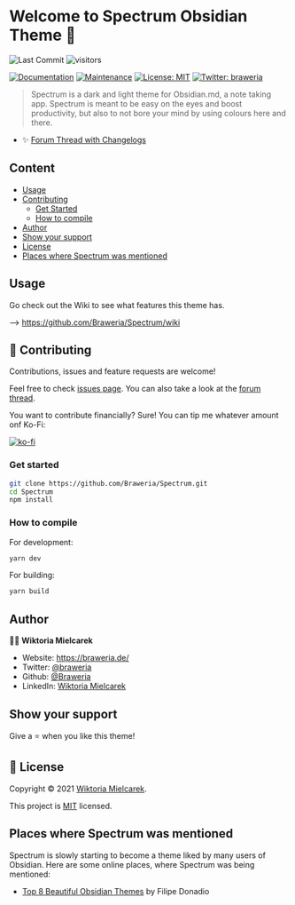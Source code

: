 # Welcome to Spectrum Obsidian Theme 👋
![Last Commit](https://img.shields.io/github/last-commit/braweria/Spectrum?style=for-the-badge) ![visitors](https://visitor-badge.laobi.icu/badge?page_id=braweria.Spectrum)  

[![Documentation](https://img.shields.io/badge/documentation-yes-brightgreen?style=for-the-badge)](https://github.com/Braweria/Spectrum/wiki)
[![Maintenance](https://img.shields.io/badge/Maintained%3F-yes-green?style=for-the-badge)](https://github.com/Braweria/Spectrum/graphs/commit-activity)
[![License: MIT](https://img.shields.io/github/license/Braweria/Spectrum?style=for-the-badge)](https://github.com/Braweria/Spectrum/blob/master/LICENSE)
[![Twitter: braweria](https://img.shields.io/twitter/follow/braweria.svg?style=social)](https://twitter.com/braweria)

> Spectrum is a dark and light theme for Obsidian.md, a note taking app. Spectrum is meant to be easy on the eyes and boost productivity, but also to not bore your mind by using colours here and there.

- ✨ [Forum Thread with Changelogs](https://forum.obsidian.md/t/12688)

## Content

- [Usage](#Usage)
- [Contributing](#-Contributing)
  - [Get Started](#Get-Started)
  - [How to compile](#How-to-compile)
- [Author](#Author)
- [Show your support](#Show-your-support)
- [License](#-License)
- [Places where Spectrum was mentioned](#Places-where-Spectrum-was-mentioned)


## Usage

Go check out the Wiki to see what features this theme has.  

--> https://github.com/Braweria/Spectrum/wiki
## 🤝 Contributing

Contributions, issues and feature requests are welcome!

Feel free to check [issues page](https://github.com/Braweria/Spectrum/issues). You can also take a look at the [forum thread](https://forum.obsidian.md/t/12688).

You want to contribute financially? Sure! You can tip me whatever amount onf Ko-Fi:  

[![ko-fi](https://ko-fi.com/img/githubbutton_sm.svg)](https://ko-fi.com/D1D85QWKJ)

### Get started 

```sh
git clone https://github.com/Braweria/Spectrum.git
cd Spectrum
npm install
```

### How to compile

For development:

```sh
yarn dev
```

For building:

```sh
yarn build
```

## Author

👩‍💻 **Wiktoria Mielcarek**

* Website: https://braweria.de/
* Twitter: [@braweria](https://twitter.com/braweria)
* Github: [@Braweria](https://github.com/Braweria)
* LinkedIn: [Wiktoria Mielcarek](https://linkedin.com/in/wiktoria-mielcarek)


## Show your support

Give a ⭐️ when you like this theme!


## 📝 License

Copyright © 2021 [Wiktoria Mielcarek](https://github.com/Braweria).

This project is [MIT](https://github.com/Braweria/Spectrum/blob/master/LICENSE) licensed.

## Places where Spectrum was mentioned

Spectrum is slowly starting to become a theme liked by many users of Obsidian. Here are some online places, where Spectrum was being mentioned:

- [Top 8 Beautiful Obsidian Themes](https://www.youtube.com/watch?v=JgtyQeWkXxE) by Filipe Donadio
